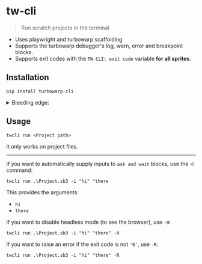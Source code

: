 # tw-cli

> Run scratch projects in the terminal

- Uses playwright and turbowarp scaffolding
- Supports the turbowarp debugger's log, warn, error and breakpoint blocks.
- Supports exit codes with the `TW-CLI: exit code` variable **for all sprites**.

## Installation

`pip install turbowarp-cli`

<details>
<summary>Bleeding edge:</summary>
1. git clone this repo
2. `pip install -e .`
3. to update, use `git pull`
</details>

## Usage

`twcli run <Project path>`

It only works on project files.

---

If you want to automatically supply inputs to `ask and wait` blocks, use the -i command:

`twcli run .\Project.sb3 -i "hi" "there`

This provides the arguments:
- `hi`
- `there`

If you want to disable headless mode (to see the browser), use `-H`:

`twcli run .\Project.sb3 -i "hi" "there" -H`

If you want to raise an error if the exit code is not `'0'`, use `-R`:

`twcli run .\Project.sb3 -i "hi" "there" -R`
